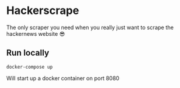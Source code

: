 # Hackerscrape

The only scraper you need when you really just want to scrape the hackernews website :sunglasses:

## Run locally

`docker-compose up`

Will start up a docker container on port 8080
